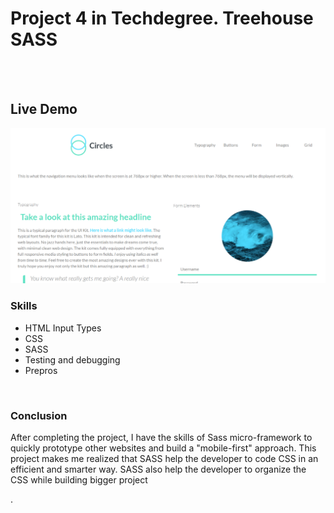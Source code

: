 <h1>Project 4 in Techdegree. Treehouse SASS</h1>
<br>
<pIn this project, I converted the CSS into Sass by splitting the code into several Sass partial files. I looked for the repeated values (length units, colors, etc.) throughout the CSS and store them in Sass variables.</p>
<br>
<h2>Live Demo</h2>
<a href="https://lughnizaid.github.io/Project-4-Techdegree-Treehouse/"><img src="snapshot-sass.png"></a>
<br>
<h3>Skills</h3>
<ul>
  <li>HTML Input Types</li>
  <li>CSS</li>
  <li>SASS</li>
  <li>Testing and debugging</li>
  <li>Prepros</li>
  
</ul>
<br>
<h3>Conclusion</h3>
<p>After completing the project, I have the skills of Sass micro-framework to quickly prototype other websites and build a "mobile-first" approach. This project makes me realized that SASS help the developer to code CSS in an efficient and smarter way. SASS also help the developer to organize the CSS while building bigger project</p>.
